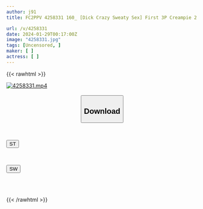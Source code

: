 ```yaml
---
author: j91
title: FC2PPV 4258331 160_ [Dick Crazy Sweaty Sex] First 3P Creampie 2 In A Row! Oh! Oh! Even If She Dies, She Won’t Let You Rest And Has Endless Screaming Orgasms With Two Dicks! 27-Year-Old Sow Koume-Chan Chapter 2 [Overseas Version]

url: /v/4258331
date: 2024-01-29T00:17:00Z
image: "4258331.jpg"
tags: [Uncensored, ]
maker: [ ]
actress: [ ]
---
```



{{< rawhtml >}}

<div class="video" data-videoid="78zOrR9mwjUMM6">
    <a href="javascript:;">
        <img src="/v/4258331/4258331.jpg" width="WIDTH" height="HEIGHT" alt="4258331.mp4" loading="lazy">
    </a>
</div>

<script type="text/javascript" src="https://j91.asia/asset/on-demand-st.js"></script>

<br>
  <link rel="stylesheet" href="https://j91.asia/asset/bs5.css">
  
  <center>
  <button class="btn btn-primary" type="button" data-bs-toggle="collapse" data-bs-target=".multi-collapse" aria-expanded="false" aria-controls="multiCollapseExample1 multiCollapseExample2"><h2>Download</h2></button></center>
</p>
<div class="row">
  <div class="col">
    <div class="collapse multi-collapse" id="multiCollapseExample1">
      <div class="card card-body">
	      	      <br>
<div class="buttons">  
<p><a href="https://streamtape.to/v/78zOrR9mwjUMM6" target="_blank"><button class="btn-hover color-3"><i class="fa fa-download"></i> ST</button></a></p></div>
    </div>
  </div>
</div>
  <div class="col">
    <div class="collapse multi-collapse" id="multiCollapseExample2">
      <div class="card card-body">
	      <br>
<div class="buttons">
<p><a href="https://flaswish.com/nqftl0ltnozf" target="_blank"><button class="btn-hover color-2"><i class="fa fa-download"></i> SW</button></a></p></div>
<br><br>
      </div>
    </div>
  </div>
</div>

{{< /rawhtml >}}
